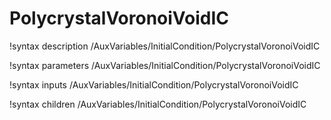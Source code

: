 <!-- MOOSE Documentation Stub: Remove this when content is added. -->

# PolycrystalVoronoiVoidIC
!syntax description /AuxVariables/InitialCondition/PolycrystalVoronoiVoidIC

!syntax parameters /AuxVariables/InitialCondition/PolycrystalVoronoiVoidIC

!syntax inputs /AuxVariables/InitialCondition/PolycrystalVoronoiVoidIC

!syntax children /AuxVariables/InitialCondition/PolycrystalVoronoiVoidIC
